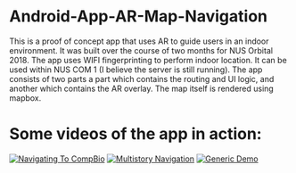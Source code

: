 # Android-App-AR-Map-Navigation

This is a proof of concept app that uses AR to guide users in an indoor environment. It was built over the course of two months for NUS Orbital 2018. 
The app uses WIFI fingerprinting to perform indoor location. It can be used within NUS COM 1 (I believe the server is still running). The app consists of two parts
a part which contains the routing and UI logic, and another which contains the AR overlay. The map itself is rendered using mapbox.

# Some videos of the app in action:
[![Navigating To  CompBio](http://img.youtube.com/vi/GQzfkelTCxQ/0.jpg)](http://www.youtube.com/watch?v=GQzfkelTCxQ)
[![Multistory Navigation](http://img.youtube.com/vi/D7Onn8yB5sA/0.jpg)](http://www.youtube.com/watch?v=D7Onn8yB5sA)
[![Generic Demo](http://img.youtube.com/vi/pmsJEq3TNSw/0.jpg)](http://www.youtube.com/watch?v=pmsJEq3TNSw)

